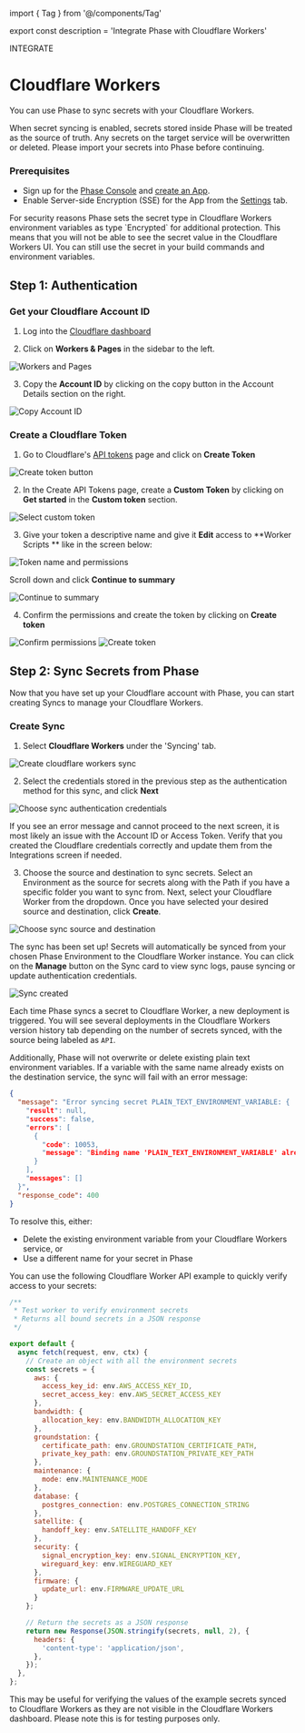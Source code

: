 import { Tag } from '@/components/Tag'

export const description = 'Integrate Phase with Cloudflare Workers'

<Tag variant="small">INTEGRATE</Tag>

# Cloudflare Workers

You can use Phase to sync secrets with your Cloudflare Workers.

<Warning>
  When secret syncing is enabled, secrets stored inside Phase will be treated as
  the source of truth. Any secrets on the target service will be overwritten or
  deleted. Please import your secrets into Phase before continuing.
</Warning>

### Prerequisites

- Sign up for the [Phase Console](/quickstart) and [create an App](/console/apps#create-an-app).
- Enable Server-side Encryption (SSE) for the App from the [Settings](/console/apps#settings) tab.

<Note>
  For security reasons Phase sets the secret type in Cloudflare Workers
  environment variables as type `Encrypted` for additional protection. This
  means that you will not be able to see the secret value in the Cloudflare
  Workers UI. You can still use the secret in your build commands and environment
  variables.
</Note>


## Step 1: Authentication

### Get your Cloudflare Account ID

1. Log into the [Cloudflare dashboard](https://dash.cloudflare.com)

2. Click on **Workers & Pages** in the sidebar to the left.

![Workers and Pages](/assets/images/platform-integrations/cloudflare-pages/1.png)

3. Copy the **Account ID** by clicking on the copy button in the Account Details section on the right.

![Copy Account ID](/assets/images/platform-integrations/cloudflare-pages/2.png)

### Create a Cloudflare Token

1. Go to Cloudflare's [API tokens](https://dash.cloudflare.com/profile/api-tokens) page and click on **Create Token**

![Create token button](/assets/images/platform-integrations/cloudflare-pages/3.png)

2. In the Create API Tokens page, create a **Custom Token** by clicking on **Get started** in the **Custom token** section.

![Select custom token](/assets/images/platform-integrations/cloudflare-pages/4.png)

3. Give your token a descriptive name and give it **Edit** access to **Worker Scripts ** like in the screen below:

![Token name and permissions](/assets/images/platform-integrations/cloudflare-workers/5.png)

Scroll down and click **Continue to summary**

![Continue to summary](/assets/images/platform-integrations/cloudflare-pages/6.png)

4. Confirm the permissions and create the token by clicking on **Create token**

![Confirm permissions](/assets/images/platform-integrations/cloudflare-workers/7.png)
![Create token](/assets/images/platform-integrations/cloudflare-workers/8.png)

## Step 2: Sync Secrets from Phase

Now that you have set up your Cloudflare account with Phase, you can start creating Syncs to manage your Cloudflare Workers.

### Create Sync

1. Select **Cloudflare Workers** under the 'Syncing' tab.

![Create cloudflare workers sync](/assets/images/platform-integrations/cloudflare-workers/phase-console-cloudflare-workers.png)

2. Select the credentials stored in the previous step as the authentication method for this sync, and click **Next**

![Choose sync authentication credentials](/assets/images/platform-integrations/cloudflare-workers/cloudflare-workers-creds.png)

<Note>
  If you see an error message and cannot proceed to the next screen, it is most
  likely an issue with the Account ID or Access Token. Verify that you created
  the Cloudflare credentials correctly and update them from the Integrations
  screen if needed.
</Note>

3. Choose the source and destination to sync secrets. Select an Environment as the source for secrets along with the Path if you have a specific folder you want to sync from.
   Next, select your Cloudflare Worker from the dropdown. Once you have selected your desired source and destination, click **Create**.

![Choose sync source and destination](/assets/images/platform-integrations/cloudflare-workers/create-sync-source-destination.png)

The sync has been set up! Secrets will automatically be synced from your chosen Phase Environment to the Cloudflare Worker instance. You can click on the **Manage** button on the Sync card to view sync logs, pause syncing or update authentication credentials.

![Sync created](/assets/images/platform-integrations/cloudflare-workers/sync-created.png)

Each time Phase syncs a secret to Cloudflare Worker, a new deployment is triggered. You will see several deployments in the Cloudflare Workers version history tab depending on the number of secrets synced, with the source being labeled as `API`.

Additionally, Phase will not overwrite or delete existing plain text environment variables. If a variable with the same name already exists on the destination service, the sync will fail with an error message:

```json
{
  "message": "Error syncing secret PLAIN_TEXT_ENVIRONMENT_VARIABLE: {
    "result": null,
    "success": false,
    "errors": [
      {
        "code": 10053,
        "message": "Binding name 'PLAIN_TEXT_ENVIRONMENT_VARIABLE' already in use. Please use a different name and try again."
      }
    ],
    "messages": []
  }",
  "response_code": 400
}
```

To resolve this, either:
- Delete the existing environment variable from your Cloudflare Workers service, or
- Use a different name for your secret in Phase

You can use the following Cloudflare Worker API example to quickly verify access to your secrets:

```js
/**
 * Test worker to verify environment secrets
 * Returns all bound secrets in a JSON response
 */

export default {
  async fetch(request, env, ctx) {
    // Create an object with all the environment secrets
    const secrets = {
      aws: {
        access_key_id: env.AWS_ACCESS_KEY_ID,
        secret_access_key: env.AWS_SECRET_ACCESS_KEY
      },
      bandwidth: {
        allocation_key: env.BANDWIDTH_ALLOCATION_KEY
      },
      groundstation: {
        certificate_path: env.GROUNDSTATION_CERTIFICATE_PATH,
        private_key_path: env.GROUNDSTATION_PRIVATE_KEY_PATH
      },
      maintenance: {
        mode: env.MAINTENANCE_MODE
      },
      database: {
        postgres_connection: env.POSTGRES_CONNECTION_STRING
      },
      satellite: {
        handoff_key: env.SATELLITE_HANDOFF_KEY
      },
      security: {
        signal_encryption_key: env.SIGNAL_ENCRYPTION_KEY,
        wireguard_key: env.WIREGUARD_KEY
      },
      firmware: {
        update_url: env.FIRMWARE_UPDATE_URL
      }
    };

    // Return the secrets as a JSON response
    return new Response(JSON.stringify(secrets, null, 2), {
      headers: {
        'content-type': 'application/json',
      },
    });
  },
}; 
```

This may be useful for verifying the values of the example secrets synced to Cloudflare Workers as they are not visible in the Cloudflare Workers dashboard. Please note this is for testing purposes only. 
